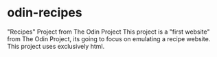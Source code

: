 # odin-recipes
"Recipes" Project from The Odin Project
This project is a "first website" from The Odin Project, its going to focus on emulating a recipe website.
This project uses exclusively html.